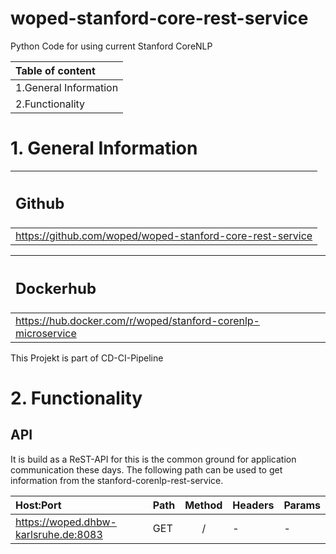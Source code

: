# woped-stanford-core-rest-service
Python Code for using current Stanford CoreNLP

| Table of content |
| :--------------- |
| 1.General Information |
| 2.Functionality |

<h1>1. General Information</h1>

| <h2>Github</h2> |
|:---------|
| https://github.com/woped/woped-stanford-core-rest-service |

| <h2>Dockerhub</h2> |
|:---------|
| https://hub.docker.com/r/woped/stanford-corenlp-microservice |

This Projekt is part of CD-CI-Pipeline

<h1>2. Functionality</h1>

<h2>API</h2>

It is build as a ReST-API for this is the common ground for application communication these days. The following path can be used to get information from the stanford-corenlp-rest-service. 

| Host:Port | Path | Method | Headers | Params |
|:----------|:-----|:------:|:--------|:-------|
| https://woped.dhbw-karlsruhe.de:8083 | GET | / | - | - |
